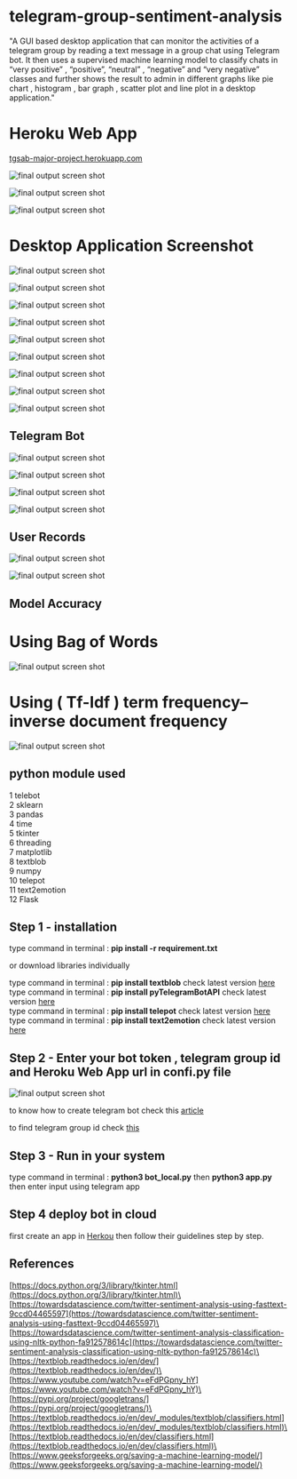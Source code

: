 # telegram-group-sentiment-analysis
 
"A GUI based desktop application that can monitor the activities of a telegram group by reading a text message in a group chat using Telegram bot. It then uses a supervised machine learning model to classify chats in “very positive” , “positive”, “neutral” , “negative” and “very negative” classes and further shows the result to admin in different graphs like pie chart , histogram , bar graph , scatter plot and line plot in a desktop application."

# Heroku Web App 

[tgsab-major-project.herokuapp.com](https://tgsab-major-project.herokuapp.com/)

![final output screen shot](https://github.com/AmanKathait15/telegram-group-sentiment-analysis/blob/main/readme_images/webapp.png)

![final output screen shot](https://github.com/AmanKathait15/telegram-group-sentiment-analysis/blob/main/readme_images/wp2.png)

![final output screen shot](https://github.com/AmanKathait15/telegram-group-sentiment-analysis/blob/main/readme_images/wp3.png)



# Desktop Application Screenshot

![final output screen shot](https://github.com/AmanKathait15/telegram-group-sentiment-analysis/blob/main/readme_images/gui.png)

![final output screen shot](https://github.com/AmanKathait15/telegram-group-sentiment-analysis/blob/main/readme_images/Figure_7.png)

![final output screen shot](https://github.com/AmanKathait15/telegram-group-sentiment-analysis/blob/main/readme_images/Figure_8.png)

![final output screen shot](https://github.com/AmanKathait15/telegram-group-sentiment-analysis/blob/main/readme_images/Figure_3.png)

![final output screen shot](https://github.com/AmanKathait15/telegram-group-sentiment-analysis/blob/main/readme_images/Figure_1.png)

![final output screen shot](https://github.com/AmanKathait15/telegram-group-sentiment-analysis/blob/main/readme_images/Figure_2.png)

![final output screen shot](https://github.com/AmanKathait15/telegram-group-sentiment-analysis/blob/main/readme_images/Figure_6.png)

![final output screen shot](https://github.com/AmanKathait15/telegram-group-sentiment-analysis/blob/main/readme_images/live2.png)

![final output screen shot](https://github.com/AmanKathait15/telegram-group-sentiment-analysis/blob/main/readme_images/live1.png)

## Telegram Bot


![final output screen shot](https://github.com/AmanKathait15/telegram-group-sentiment-analysis/blob/main/readme_images/chat2.png)

![final output screen shot](https://github.com/AmanKathait15/telegram-group-sentiment-analysis/blob/main/readme_images/help.png)

![final output screen shot](https://github.com/AmanKathait15/telegram-group-sentiment-analysis/blob/main/readme_images/mr.png)

![final output screen shot](https://github.com/AmanKathait15/telegram-group-sentiment-analysis/blob/main/readme_images/gr.png)


## User Records

![final output screen shot](https://github.com/AmanKathait15/telegram-group-sentiment-analysis/blob/main/readme_images/csv1.png)

![final output screen shot](https://github.com/AmanKathait15/telegram-group-sentiment-analysis/blob/main/readme_images/csv2.png)

## Model Accuracy

# Using Bag of Words

![final output screen shot](https://github.com/AmanKathait15/telegram-group-sentiment-analysis/blob/main/readme_images/bgw.png)

#  Using ( Tf-Idf ) term frequency–inverse document frequency

![final output screen shot](https://github.com/AmanKathait15/telegram-group-sentiment-analysis/blob/main/readme_images/tfidf.png)
 
 
 ## python module used
 
 
 1 telebot\
 2 sklearn\
 3 pandas\
 4 time\
 5 tkinter\
 6 threading\
 7 matplotlib\
 8 textblob\
 9 numpy\
 10 telepot\
 11 text2emotion\
 12 Flask
 
 ## Step 1 - installation
 
type command in terminal : **pip install -r requirement.txt**

or download libraries individually

type command in terminal : **pip install textblob**  check latest version [here](https://pypi.org/project/textblob/)<br>
type command in terminal : **pip install pyTelegramBotAPI**  check latest version [here](https://pypi.org/project/pyTelegramBotAPI/)<br>
type command in terminal : **pip install telepot**  check latest version [here](https://pypi.org/project/telepot/)<br>
type command in terminal : **pip install text2emotion**  check latest version [here](https://pypi.org/project/text2emotion/)<br>

 ## Step 2 - Enter your bot token , telegram group id and Heroku Web App url in confi.py file
 
 ![final output screen shot](https://github.com/AmanKathait15/telegram-group-sentiment-analysis/blob/main/readme_images/config.png)
 
 to know how to create telegram bot check this [article](https://sendpulse.com/knowledge-base/chatbot/create-telegram-chatbot)
 
 to find telegram group id check [this](https://stackoverflow.com/questions/32423837/telegram-bot-how-to-get-a-group-chat-id)
 
 ## Step 3 - Run in your system
 
 type command in terminal : **python3 bot_local.py** then **python3 app.py** then enter input using telegram app
 
 ## Step 4 deploy bot in cloud
 
 first create an app in [Herkou](https://dashboard.heroku.com/login) then follow their guidelines step by step.
 
 ## References
 
 [https://docs.python.org/3/library/tkinter.html](https://docs.python.org/3/library/tkinter.html)\
 [https://towardsdatascience.com/twitter-sentiment-analysis-using-fasttext-9ccd04465597](https://towardsdatascience.com/twitter-sentiment-analysis-using-fasttext-9ccd04465597)\
 [https://towardsdatascience.com/twitter-sentiment-analysis-classification-using-nltk-python-fa912578614c](https://towardsdatascience.com/twitter-sentiment-analysis-classification-using-nltk-python-fa912578614c)\
 [https://textblob.readthedocs.io/en/dev/](https://textblob.readthedocs.io/en/dev/)\
 [https://www.youtube.com/watch?v=eFdPGpny_hY](https://www.youtube.com/watch?v=eFdPGpny_hY)\
 [https://pypi.org/project/googletrans/](https://pypi.org/project/googletrans/)\
 [https://textblob.readthedocs.io/en/dev/_modules/textblob/classifiers.html](https://textblob.readthedocs.io/en/dev/_modules/textblob/classifiers.html)\
 [https://textblob.readthedocs.io/en/dev/classifiers.html](https://textblob.readthedocs.io/en/dev/classifiers.html)\
 [https://www.geeksforgeeks.org/saving-a-machine-learning-model/](https://www.geeksforgeeks.org/saving-a-machine-learning-model/)
